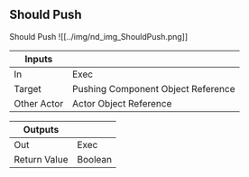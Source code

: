 ## Should Push
Should Push
![[../img/nd_img_ShouldPush.png]]

|Inputs||
|--|--|
| In | Exec |
| Target | Pushing Component Object Reference |
| Other Actor | Actor Object Reference |

|Outputs||
|--|--|
| Out | Exec |
| Return Value | Boolean |
